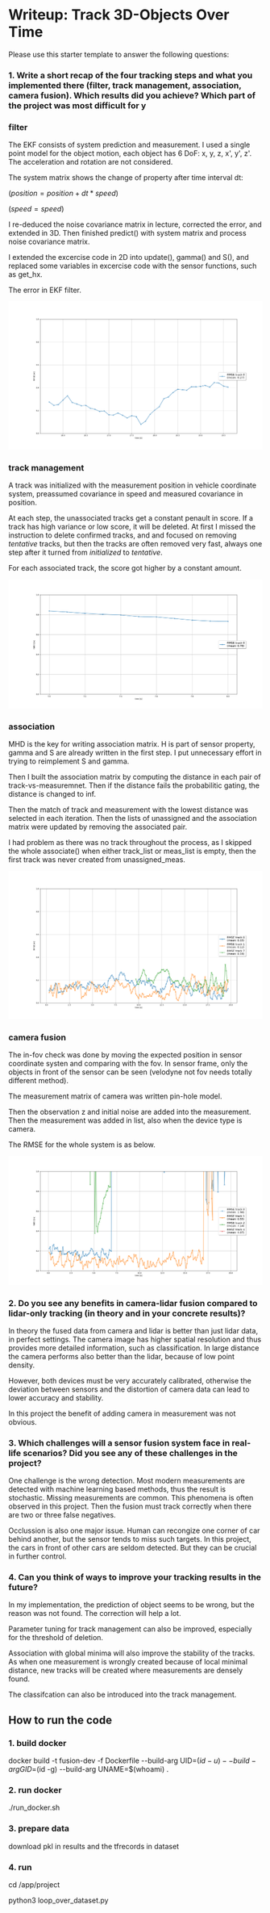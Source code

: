# Writeup: Track 3D-Objects Over Time

Please use this starter template to answer the following questions:

### 1. Write a short recap of the four tracking steps and what you implemented there (filter, track management, association, camera fusion). Which results did you achieve? Which part of the project was most difficult for y

### filter

The EKF consists of system prediction and measurement. I used a single point model for the object
motion, each object has 6 DoF: x, y, z, x', y', z'. The acceleration and rotation are not considered.

The system matrix shows the change of property after time interval dt:

$(position = position + dt * speed)$

$(speed = speed)$

I re-deduced the noise covariance matrix in lecture, corrected the error, and extended in 3D. Then finished predict() with system matrix and process noise covariance matrix.

I extended the excercise code in 2D into update(), gamma() and S(), and replaced some variables in
excercise code with the sensor functions, such as get_hx.

The error in EKF filter.

![img](docs/RMSE_filter.png)

### track management

A track was initialized with the measurement position in vehicle coordinate system, preassumed
covariance in speed and measured covariance in position.

At each step, the unassociated tracks get a constant penault in score. If a track has high variance or low score, it will be deleted. At first I missed the instruction to delete confirmed tracks, and
and focused on removing $tentative$ tracks, but then the tracks are often removed very fast, always
one step after it turned from $initialized$ to $tentative$.

For each associated track, the score got higher by a constant amount.

![img](docs/RMSE_track.png)

### association

MHD is the key for writing association matrix. H is part of sensor property, gamma and S are already
written in the first step. I put unnecessary effort in trying to reimplement S and gamma.

Then I built the association matrix by computing the distance in each pair of track-vs-measuremnet.
Then if the distance fails the probabilitic gating, the distance is changed to inf.

Then the match of track and measurement with the lowest distance was selected in each iteration.
Then the lists of unassigned and the association matrix were updated by removing the associated pair.

I had problem as there was no track throughout the process, as I skipped the whole associate()
when either track_list or meas_list is empty, then the first track was never created from unassigned_meas.

![img](docs/RMSE_association.png)

### camera fusion

The in-fov check was done by moving the expected position in sensor coordinate systen and comparing
with the fov. In sensor frame, only the objects in front of the sensor can be seen (velodyne not
fov needs totally different method).

The measurement matrix of camera was written pin-hole model.

Then the observation z and initial noise are added into the measurement. Then the measurement was added in list, also when the device type is camera.

The RMSE for the whole system is as below.

![img](docs/RMSE.png)

### 2. Do you see any benefits in camera-lidar fusion compared to lidar-only tracking (in theory and in your concrete results)?

In theory the fused data from camera and lidar is better than just lidar data, in perfect settings. The camera image has higher
spatial resolution and thus provides more detailed information, such as classification. In large distance the camera performs also better
than the lidar, because of low point density.

However, both devices must be very accurately calibrated, otherwise the deviation between sensors and the distortion of camera data
can lead to lower accuracy and stability.

In this project the benefit of adding camera in measurement was not obvious.

### 3. Which challenges will a sensor fusion system face in real-life scenarios? Did you see any of these challenges in the project?

One challenge is the wrong detection. Most modern measurements are detected with machine learning based methods, thus the result is
stochastic. Missing measurements are common. This phenomena is often observed in this project. Then the fusion must track correctly when
there are two or three false negatives.

Occlussion is also one major issue. Human can recongize one corner of car behind another, but the sensor tends to miss such targets. In this
project, the cars in front of other cars are seldom detected. But they can be crucial in further control.

### 4. Can you think of ways to improve your tracking results in the future?

In my implementation, the prediction of object seems to be wrong, but the reason was not found. The correction will help a lot.

Parameter tuning for track management can also be improved, especially for the threshold of deletion.

Association with global minima will also improve the stability of the tracks. As when one measurement is wrongly created because of local
minimal distance, new tracks will be created where measurements are densely found.

The classifcation can also be introduced into the track management.

## How to run the code

### 1. build docker

docker build -t fusion-dev -f Dockerfile --build-arg UID=$(id -u) --build-arg GID=$(id -g) --build-arg UNAME=$(whoami) .

### 2. run docker

./run_docker.sh

### 3. prepare data

download pkl in results and the tfrecords in dataset


### 4. run

cd /app/project

python3 loop_over_dataset.py
